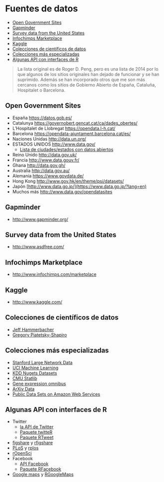 Fuentes de datos
================

-   [Open Government Sites](#open-government-sites)
-   [Gapminder](#gapminder)
-   [Survey data from the United
    States](#survey-data-from-the-united-states)
-   [Infochimps Marketplace](#infochimps-marketplace)
-   [Kaggle](#kaggle)
-   [Colecciones de científicos de
    datos](#colecciones-de-científicos-de-datos)
-   [Colecciones más especializadas](#colecciones-más-especializadas)
-   [Algunas API con interfaces de R](#algunas-api-con-interfaces-de-r)

> La lista original es de Roger D. Peng, pero es una lista de 2014 por
> lo que algunos de los sitios originales han dejado de funcionar y se
> han suprimido. Además se han incorporado otros que me son más cercanos
> como los sitios de Gobierno Abierto de España, Cataluña, Hospitalet o
> Barcelona.

## Open Government Sites

-   España <https://datos.gob.es/>
-   Catalunya <https://governobert.gencat.cat/ca/dades_obertes/>
-   L’Hospitalet de Llobregat <https://opendata.l-h.cat/>
-   Barcelona <https://opendata-ajuntament.barcelona.cat/es/>
-   Naciones Unidas <http://data.un.org/>
-   ESTADOS UNIDOS <http://www.data.gov/>
    -   [Lista de ciudades/estados con datos
        abiertos](http://simplystatistics.org/2012/01/02/list-of-cities-states-with-open-data-help-me-find/)
-   Reino Unido <http://data.gov.uk/>
-   Francia <http://www.data.gouv.fr/>
-   Ghana <http://data.gov.gh/>
-   Australia <http://data.gov.au/>
-   Alemania <https://www.govdata.de/>
-   Hong Kong <http://www.gov.hk/en/theme/psi/datasets/>
-   Japón [http://www.data.go.jp/](https://www.data.go.jp/?lang=en)
-   Muchos más <http://www.data.gov/opendatasites>

## Gapminder

-   <http://www.gapminder.org/>

## Survey data from the United States

-   <http://www.asdfree.com/>

## Infochimps Marketplace

-   <http://www.infochimps.com/marketplace>

## Kaggle

-   <http://www.kaggle.com/>

## Colecciones de científicos de datos

-   [Jeff
    Hammerbacher](http://www.quora.com/Jeff-Hammerbacher/Introduction-to-Data-Science-Data-Sets)
-   [Gregory Piatetsky-Shapiro](http://www.kdnuggets.com/gps.html)

## Colecciones más especializadas

-   [Stanford Large Network Data](http://snap.stanford.edu/data/)
-   [UCI Machine Learning](http://archive.ics.uci.edu/ml/)
-   [KDD Nugets Datasets](http://www.kdnuggets.com/datasets/index.html)
-   [CMU Statlib](http://lib.stat.cmu.edu/datasets/)
-   [Gene expression omnibus](http://www.ncbi.nlm.nih.gov/geo/)
-   [ArXiv Data](http://arxiv.org/help/bulk_data)
-   [Public Data Sets on Amazon Web
    Services](http://aws.amazon.com/publicdatasets/)

## Algunas API con interfaces de R

-   Twitter
    -   [la API de Twitter](https://dev.twitter.com/)
    -   [Paquete
        twitteR](http://cran.r-project.org/web/packages/twitteR/index.html)
    -   [Paquete
        RTweet](https://cran.r-project.org/web/packages/rtweet/rtweet.pdf)
-   [figshare](http://api.figshare.com/docs/intro.html) y
    [rfigshare](http://cran.r-project.org/web/packages/rfigshare/index.html)
-   [PLoS](http://api.plos.org/) y
    [rplos](http://cran.r-project.org/web/packages/rplos/rplos.pdf)
-   [rOpenSci](http://ropensci.org/packages/index.html)
-   Facebook
    -   [API Facebook](https://developers.facebook.com/)
    -   [Paquete
        RFacebook](http://cran.r-project.org/web/packages/Rfacebook/)
-   [Google maps](https://developers.google.com/maps/) y
    [RGoogleMaps](http://cran.r-project.org/web/packages/RgoogleMaps/index.html)
